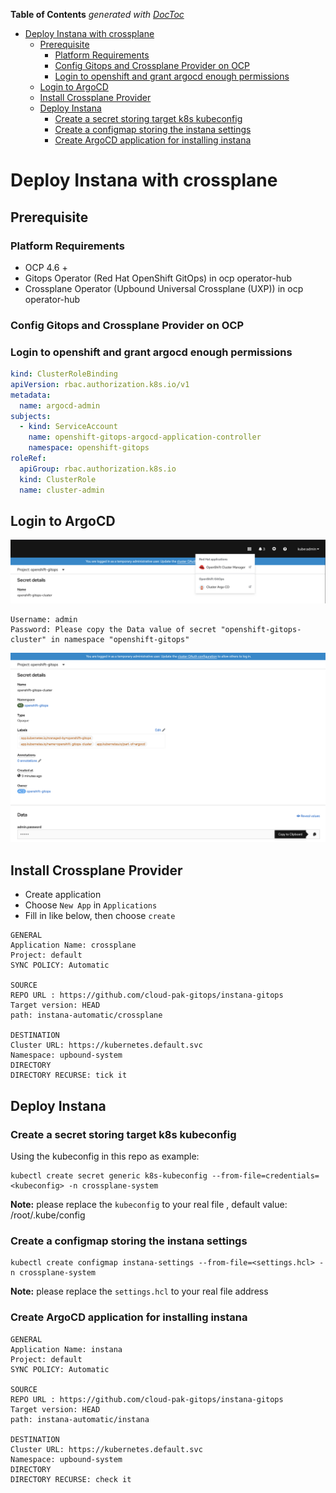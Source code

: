 <!-- START doctoc generated TOC please keep comment here to allow auto update -->
<!-- DON'T EDIT THIS SECTION, INSTEAD RE-RUN doctoc TO UPDATE -->
**Table of Contents**  *generated with [DocToc](https://github.com/thlorenz/doctoc)*

- [Deploy Instana with crossplane](#deploy-instana-with-crossplane)
  - [Prerequisite](#prerequisite)
    - [Platform Requirements](#platform-requirements)
    - [Config Gitops and Crossplane Provider on OCP](#config-gitops-and-crossplane-provider-on-ocp)
    - [Login to openshift and grant argocd enough permissions](#login-to-openshift-and-grant-argocd-enough-permissions)
  - [Login to ArgoCD](#login-to-argocd)
  - [Install Crossplane Provider](#install-crossplane-provider)
  - [Deploy Instana](#deploy-instana)
    - [Create a secret storing target k8s kubeconfig](#create-a-secret-storing-target-k8s-kubeconfig)
    - [Create a configmap storing the instana settings](#create-a-configmap-storing-the-instana-settings)
    - [Create ArgoCD application for installing instana](#create-argocd-application-for-installing-instana)

<!-- END doctoc generated TOC please keep comment here to allow auto update -->

# Deploy Instana with crossplane

## Prerequisite

### Platform Requirements

- OCP 4.6 + 
- Gitops Operator (Red Hat OpenShift GitOps) in ocp operator-hub
- Crossplane Operator (Upbound Universal Crossplane (UXP)) in ocp operator-hub

### Config Gitops and Crossplane Provider on OCP

### Login to openshift and grant argocd enough permissions

```yaml
kind: ClusterRoleBinding
apiVersion: rbac.authorization.k8s.io/v1
metadata:
  name: argocd-admin
subjects:
  - kind: ServiceAccount
    name: openshift-gitops-argocd-application-controller
    namespace: openshift-gitops
roleRef:
  apiGroup: rbac.authorization.k8s.io
  kind: ClusterRole
  name: cluster-admin
```

## Login to ArgoCD

![Login entrance](images/ArgoCD-Interface.png)   

```
Username: admin  
Password: Please copy the Data value of secret "openshift-gitops-cluster" in namespace "openshift-gitops"
```
![Secret data](images/login-argocd-user-pass.png) 

## Install Crossplane Provider

- Create application
- Choose `New App` in `Applications`
- Fill in like below, then choose `create`

```
GENERAL
Application Name: crossplane
Project: default
SYNC POLICY: Automatic

SOURCE
REPO URL : https://github.com/cloud-pak-gitops/instana-gitops
Target version: HEAD
path: instana-automatic/crossplane

DESTINATION
Cluster URL: https://kubernetes.default.svc
Namespace: upbound-system
DIRECTORY
DIRECTORY RECURSE: tick it
```

## Deploy Instana

### Create a secret storing target k8s kubeconfig

Using the kubeconfig in this repo as example:

```shell
kubectl create secret generic k8s-kubeconfig --from-file=credentials=<kubeconfig> -n crossplane-system
```

**Note:** please replace the `kubeconfig` to your real file , default value: /root/.kube/config

### Create a configmap storing the instana settings 

```shell
kubectl create configmap instana-settings --from-file=<settings.hcl> -n crossplane-system
```

**Note:** please replace the `settings.hcl` to your real file address

### Create ArgoCD application for installing instana

```
GENERAL
Application Name: instana
Project: default
SYNC POLICY: Automatic

SOURCE
REPO URL : https://github.com/cloud-pak-gitops/instana-gitops
Target version: HEAD
path: instana-automatic/instana

DESTINATION
Cluster URL: https://kubernetes.default.svc
Namespace: upbound-system
DIRECTORY
DIRECTORY RECURSE: check it
```
